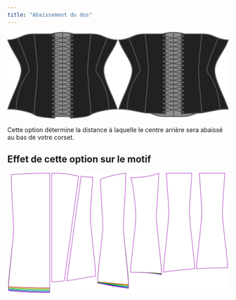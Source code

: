```yaml
---
title: "Abaissement du dos"
---
```


![L'option de drop arrière sur Cathrin](./backdrop.svg)

Cette option détermine la distance à laquelle le centre arrière sera abaissé au bas de votre corset.

## Effet de cette option sur le motif

![Cette image montre l'effet de cette option en superposant plusieurs variantes qui ont une valeur différente pour cette option](cathrin_backdrop_sample.svg "Effet de cette option sur le motif")
